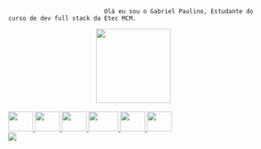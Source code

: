                                Olá eu sou o Gabriel Paulino, Estudante do curso de dev full stack da Etec MCM.
                                                  
<div align="center">
  <a href="https://github.com/projetosgppag">
    <img height="150em" src="https://github-readme-stats.vercel.app/api/top-langs/?username=projetosgppag&layout=compact&langs_count=16&theme=dracula"/>
</div>
<div style="display: inline_block "><br>
  <img aling="center" alt"Java" height="40" width="50" src="https://cdn.jsdelivr.net/gh/devicons/devicon/icons/java/java-original.svg">
  <img aling="center" alt"Spring" height="40" width="50" src="https://cdn.jsdelivr.net/gh/devicons/devicon/icons/spring/spring-original.svg">
  <img aling="center" alt"DotnetC" height="40" width="50" src="https://cdn.jsdelivr.net/gh/devicons/devicon/icons/dotnetcore/dotnetcore-original.svg">
  <img aling="center" alt"Node" height="40" width="60" src="https://cdn.jsdelivr.net/gh/devicons/devicon/icons/nodejs/nodejs-plain-wordmark.svg">
  <img aling="center" alt"Postgres" height="40" width="50" src="https://cdn.jsdelivr.net/gh/devicons/devicon/icons/postgresql/postgresql-plain.svg">
  <img aling="center" alt"React" height="40" width="50" src="https://cdn.jsdelivr.net/gh/devicons/devicon/icons/react/react-original.svg">
  </div>
  <div>
    <a href="https://www.instagram.com/bit3ll4/" target"_blank"><img src="https://img.shields.io/badge/Instagram-E4405F?style=for-the-badge&logo=instagram&logoColor=white"
  </div>
